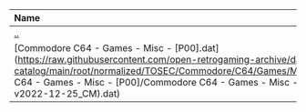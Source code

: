 |Name|Size|
|:---|---:|
|[..](../index.html)|DIR|
|[Commodore C64 - Games - Misc - [P00].dat](https://raw.githubusercontent.com/open-retrogaming-archive/dat-catalog/main/root/normalized/TOSEC/Commodore/C64/Games/Misc/[P00]/Commodore C64 - Games - Misc - [P00]/Commodore C64 - Games - Misc - [P00] (TOSEC-v2022-12-25_CM).dat)|403313|
